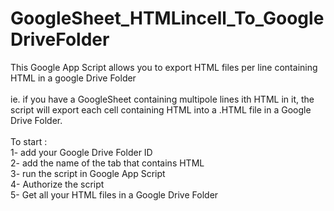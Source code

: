 # GoogleSheet_HTMLincell_To_GoogleDriveFolder
This Google App Script allows you to export HTML files per line containing HTML in a google Drive Folder<br><br>
ie. if you have a GoogleSheet containing multipole lines ith HTML in it, the script will export each cell containing HTML into a .HTML file in a Google Drive Folder.<br><br>
To start : <br>
1- add your Google Drive Folder ID<br>
2- add the name of the tab that contains HTML<br>
3- run the script in Google App Script<br>
4- Authorize the script<br>
5- Get all your HTML files in a Google Drive Folder
